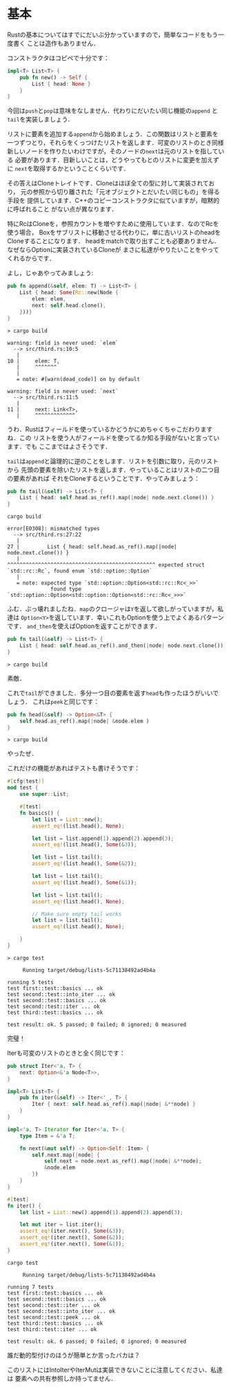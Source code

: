 # 基本

Rustの基本についてはすでにだいぶ分かっていますので，簡単なコードをもう一度書く
ことは造作もありません．

コンストラクタはコピペで十分です：

```rust ,ignore
impl<T> List<T> {
    pub fn new() -> Self {
        List { head: None }
    }
}
```

今回は`push`と`pop`は意味をなしません．代わりにだいたい同じ機能の`append`
と`tail`を実装しましょう．

リストに要素を追加する`append`から始めましょう．この関数はリストと要素を
一つずつとり，それらをくっつけたリストを返します．可変のリストのとき同様
新しいノードを作りたいわけですが，そのノードの`next`は元のリストを指している
必要があります．目新しいことは，どうやってもとのリストに変更を加えずに
`next`を取得するかということくらいです．

その答えはCloneトレイトです．Cloneはほぼ全ての型に対して実装されており，
元の参照から切り離された「元オブジェクトとだいたい同じもの」を得る手段を
提供しています．C++のコピーコンストラクタに似ていますが，暗黙的に呼ばれること
がない点が異なります．

特にRcはCloneを，参照カウントを増やすために使用しています．なのでRcを使う場合，
Boxをサブリストに移動させる代わりに，単に古いリストのheadをCloneすることになります．
headをmatchで取り出すことも必要ありません．なぜならOptionに実装されているCloneが
まさに私達がやりたいことをやってくれるからです．

よし，じゃあやってみましょう:

```rust ,ignore
pub fn append(&self, elem: T) -> List<T> {
    List { head: Some(Rc::new(Node {
        elem: elem,
        next: self.head.clone(),
    }))}
}
```

```text
> cargo build

warning: field is never used: `elem`
  --> src/third.rs:10:5
   |
10 |     elem: T,
   |     ^^^^^^^
   |
   = note: #[warn(dead_code)] on by default

warning: field is never used: `next`
  --> src/third.rs:11:5
   |
11 |     next: Link<T>,
   |     ^^^^^^^^^^^^^
```

うわ．Rustはフィールドを使っているかどうかにめちゃくちゃこだわりますね．この
リストを使う人がフィールドを使ってるか知る手段がないと言っています．でも
ここまではよさそうです．

`tail`は`append`と論理的に逆のことをします．リストを引数に取り，元のリストから
先頭の要素を除いたリストを返します．やっていることはリストの二つ目の要素があれば
それをCloneするということです．やってみましょう：

```rust ,ignore
pub fn tail(&self) -> List<T> {
    List { head: self.head.as_ref().map(|node| node.next.clone()) }
}
```

```text
cargo build

error[E0308]: mismatched types
  --> src/third.rs:27:22
   |
27 |         List { head: self.head.as_ref().map(|node| node.next.clone()) }
   |                      ^^^^^^^^^^^^^^^^^^^^^^^^^^^^^^^^^^^^^^^^^^^^^^^^ expected struct `std::rc::Rc`, found enum `std::option::Option`
   |
   = note: expected type `std::option::Option<std::rc::Rc<_>>`
              found type `std::option::Option<std::option::Option<std::rc::Rc<_>>>`
```

ふむ．ぶっ壊れましたね．`map`のクロージャは`Y`を返して欲しがっていますが，私達は
`Option<Y>`を返しています．幸いこれもOptionを使う上でよくあるパターンです．
`and_then`を使えばOptionを返すことができます．

```rust ,ignore
pub fn tail(&self) -> List<T> {
    List { head: self.head.as_ref().and_then(|node| node.next.clone()) }
}
```

```text
> cargo build

```

素敵．

これで`tail`ができました．多分一つ目の要素を返す`head`も作ったほうがいいでしょう．
これは`peek`と同じです：

```rust ,ignore
pub fn head(&self) -> Option<&T> {
    self.head.as_ref().map(|node| &node.elem )
}
```

```text
> cargo build

```

やったぜ．

これだけの機能があればテストも書けそうです：


```rust ,ignore
#[cfg(test)]
mod test {
    use super::List;

    #[test]
    fn basics() {
        let list = List::new();
        assert_eq!(list.head(), None);

        let list = list.append(1).append(2).append(3);
        assert_eq!(list.head(), Some(&3));

        let list = list.tail();
        assert_eq!(list.head(), Some(&2));

        let list = list.tail();
        assert_eq!(list.head(), Some(&1));

        let list = list.tail();
        assert_eq!(list.head(), None);

        // Make sure empty tail works
        let list = list.tail();
        assert_eq!(list.head(), None);

    }
}
```

```text
> cargo test

     Running target/debug/lists-5c71138492ad4b4a

running 5 tests
test first::test::basics ... ok
test second::test::into_iter ... ok
test second::test::basics ... ok
test second::test::iter ... ok
test third::test::basics ... ok

test result: ok. 5 passed; 0 failed; 0 ignored; 0 measured

```

完璧！

Iterも可変のリストのときと全く同じです：

```rust ,ignore
pub struct Iter<'a, T> {
    next: Option<&'a Node<T>>,
}

impl<T> List<T> {
    pub fn iter(&self) -> Iter<'_, T> {
        Iter { next: self.head.as_ref().map(|node| &**node) }
    }
}

impl<'a, T> Iterator for Iter<'a, T> {
    type Item = &'a T;

    fn next(&mut self) -> Option<Self::Item> {
        self.next.map(|node| {
            self.next = node.next.as_ref().map(|node| &**node);
            &node.elem
        })
    }
}
```

```rust ,ignore
#[test]
fn iter() {
    let list = List::new().append(1).append(2).append(3);

    let mut iter = list.iter();
    assert_eq!(iter.next(), Some(&3));
    assert_eq!(iter.next(), Some(&2));
    assert_eq!(iter.next(), Some(&1));
}
```

```text
cargo test

     Running target/debug/lists-5c71138492ad4b4a

running 7 tests
test first::test::basics ... ok
test second::test::basics ... ok
test second::test::iter ... ok
test second::test::into_iter ... ok
test second::test::peek ... ok
test third::test::basics ... ok
test third::test::iter ... ok

test result: ok. 6 passed; 0 failed; 0 ignored; 0 measured

```

誰だ動的型付けのほうが簡単とか言ったバカは？

このリストにはIntoIterやIterMutは実装できないことに注意してください．私達は
要素への共有参照しか持ってません．
